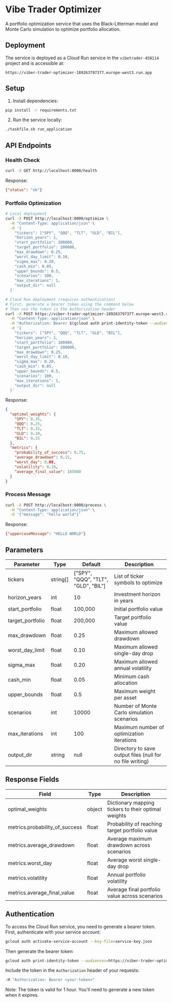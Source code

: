 # Vibe Trader Optimizer

A portfolio optimization service that uses the Black-Litterman model and Monte Carlo simulation to optimize portfolio allocation.

## Deployment

The service is deployed as a Cloud Run service in the `vibetrader-458114` project and is accessible at:
```
https://viber-trader-optimizer-189263797377.europe-west3.run.app
```

## Setup

1. Install dependencies:
```bash
pip install -r requirements.txt
```

2. Run the service locally:
```bash
./taskfile.sh run_application
```

## API Endpoints

### Health Check
```bash
curl -X GET http://localhost:8000/health
```
Response:
```json
{"status": "ok"}
```

### Portfolio Optimization
```bash
# Local deployment
curl -X POST http://localhost:8000/optimize \
  -H "Content-Type: application/json" \
  -d '{
    "tickers": ["SPY", "QQQ", "TLT", "GLD", "BIL"],
    "horizon_years": 1,
    "start_portfolio": 100000,
    "target_portfolio": 200000,
    "max_drawdown": 0.25,
    "worst_day_limit": 0.10,
    "sigma_max": 0.20,
    "cash_min": 0.05,
    "upper_bounds": 0.5,
    "scenarios": 100,
    "max_iterations": 1,
    "output_dir": null
  }'

# Cloud Run deployment (requires authentication)
# First, generate a bearer token using the command below
# Then use the token in the Authorization header
curl -X POST https://viber-trader-optimizer-189263797377.europe-west3.run.app/optimize \
  -H "Content-Type: application/json" \
  -H "Authorization: Bearer $(gcloud auth print-identity-token --audiences=https://viber-trader-optimizer-189263797377.europe-west3.run.app)" \
  -d '{
    "tickers": ["SPY", "QQQ", "TLT", "GLD", "BIL"],
    "horizon_years": 1,
    "start_portfolio": 100000,
    "target_portfolio": 200000,
    "max_drawdown": 0.25,
    "worst_day_limit": 0.10,
    "sigma_max": 0.20,
    "cash_min": 0.05,
    "upper_bounds": 0.5,
    "scenarios": 100,
    "max_iterations": 1,
    "output_dir": null
  }'
```

Response:
```json
{
  "optimal_weights": {
    "SPY": 0.35,
    "QQQ": 0.25,
    "TLT": 0.15,
    "GLD": 0.10,
    "BIL": 0.15
  },
  "metrics": {
    "probability_of_success": 0.75,
    "average_drawdown": 0.15,
    "worst_day": 0.08,
    "volatility": 0.18,
    "average_final_value": 185000
  }
}
```

### Process Message
```bash
curl -X POST http://localhost:8000/process \
  -H "Content-Type: application/json" \
  -d '{"message": "hello world"}'
```
Response:
```json
{"uppercaseMessage": "HELLO WORLD"}
```

## Parameters

| Parameter | Type | Default | Description |
|-----------|------|---------|-------------|
| tickers | string[] | ["SPY", "QQQ", "TLT", "GLD", "BIL"] | List of ticker symbols to optimize |
| horizon_years | int | 10 | Investment horizon in years |
| start_portfolio | float | 100,000 | Initial portfolio value |
| target_portfolio | float | 200,000 | Target portfolio value |
| max_drawdown | float | 0.25 | Maximum allowed drawdown |
| worst_day_limit | float | 0.10 | Maximum allowed single-day drop |
| sigma_max | float | 0.20 | Maximum allowed annual volatility |
| cash_min | float | 0.05 | Minimum cash allocation |
| upper_bounds | float | 0.5 | Maximum weight per asset |
| scenarios | int | 10000 | Number of Monte Carlo simulation scenarios |
| max_iterations | int | 100 | Maximum number of optimization iterations |
| output_dir | string | null | Directory to save output files (null for no file writing) |

## Response Fields

| Field | Type | Description |
|-------|------|-------------|
| optimal_weights | object | Dictionary mapping tickers to their optimal weights |
| metrics.probability_of_success | float | Probability of reaching target portfolio value |
| metrics.average_drawdown | float | Average maximum drawdown across scenarios |
| metrics.worst_day | float | Average worst single-day drop |
| metrics.volatility | float | Annual portfolio volatility |
| metrics.average_final_value | float | Average final portfolio value across scenarios |

## Authentication

To access the Cloud Run service, you need to generate a bearer token. First, authenticate with your service account:

```bash
gcloud auth activate-service-account --key-file=service-key.json
```

Then generate the bearer token:

```bash
gcloud auth print-identity-token --audiences=https://viber-trader-optimizer-189263797377.europe-west3.run.app
```

Include the token in the `Authorization` header of your requests:
```bash
-H "Authorization: Bearer <your-token>"
```

Note: The token is valid for 1 hour. You'll need to generate a new token when it expires.
